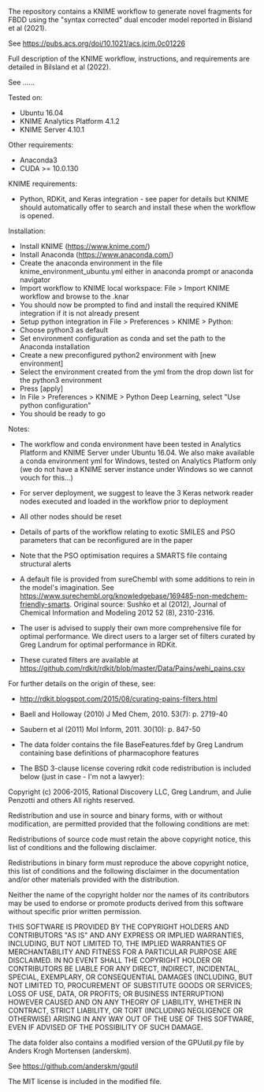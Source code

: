 The repository contains a KNIME workflow to generate novel fragments for FBDD using the "syntax corrected" dual encoder model reported in Bisland et al (2021).

See https://pubs.acs.org/doi/10.1021/acs.jcim.0c01226

Full description of the KNIME workflow, instructions, and requirements are detailed in Bilsland et al (2022).

See ......

Tested on:
- Ubuntu 16.04
- KNIME Analytics Platform 4.1.2
- KNIME Server 4.10.1

Other requirements:
- Anaconda3
- CUDA >= 10.0.130

KNIME requirements:
- Python, RDKit, and Keras integration - see paper for details but KNIME should automatically offer to search and install these when the workflow is opened.

Installation:
- Install KNIME (https://www.knime.com/)
- Install Anaconda (https://www.anaconda.com/)
- Create the anaconda environment in the file knime_environment_ubuntu.yml either in anaconda prompt or anaconda navigator
- Import workflow to KNIME local workspace: File > Import KNIME workflow and browse to the .knar
- You should now be prompted to find and install the required KNIME integration if it is not already present
- Setup python integration in File > Preferences > KNIME > Python:
- Choose python3 as default
- Set environment configuration as conda and set the path to the Anaconda installation
- Create a new preconfigured python2 environment with [new environment]
- Select the environment created from the yml from the drop down list for the python3 environment
- Press [apply]
- In File > Preferences > KNIME > Python Deep Learning, select "Use python configuration"
- You should be ready to go

Notes:
- The workflow and conda environment have been tested in Analytics Platform and KNIME Server under Ubuntu 16.04. We also make available a conda environment yml for Windows, tested on Analytics Platform only (we do not have a KNIME server instance under Windows so we cannot vouch for this...) 
- For server deployment, we suggest to leave the 3 Keras network reader nodes executed and loaded in the workflow prior to deployment
- All other nodes should be reset
- Details of parts of the workflow relating to exotic SMILES and PSO parameters that can be reconfigured are in the paper
- Note that the PSO optimisation requires a SMARTS file containg structural alerts

- A default file is provided from sureChembl with some additions to rein in the model's imagination.
See https://www.surechembl.org/knowledgebase/169485-non-medchem-friendly-smarts.
Original source: Sushko et al (2012), Journal of Chemical Information and Modeling 2012 52 (8), 2310-2316.

- The user is advised to supply their own more comprehensive file for optimal performance. We direct users to a larger set of filters curated by Greg Landrum for optimal performance in RDKit. 

- These curated filters are available at https://github.com/rdkit/rdkit/blob/master/Data/Pains/wehi_pains.csv

For further details on the origin of these, see:
- http://rdkit.blogspot.com/2015/08/curating-pains-filters.html
- Baell and Holloway (2010) J Med Chem, 2010. 53(7): p. 2719-40
- Saubern et al (2011) Mol Inform, 2011. 30(10): p. 847-50

- The data folder contains the file BaseFeatures.fdef by Greg Landrum containing base definitions of pharmacophore features
- The BSD 3-clause license covering rdkit code redistribution is included below (just in case - I'm not a lawyer):

Copyright (c) 2006-2015, Rational Discovery LLC, Greg Landrum, and Julie Penzotti and others All rights reserved.

Redistribution and use in source and binary forms, with or without modification, are permitted provided that the following conditions are met:

Redistributions of source code must retain the above copyright notice, this list of conditions and the following disclaimer.

Redistributions in binary form must reproduce the above copyright notice, this list of conditions and the following disclaimer in the documentation and/or other materials provided with the distribution.

Neither the name of the copyright holder nor the names of its contributors may be used to endorse or promote products derived from this software without specific prior written permission.

THIS SOFTWARE IS PROVIDED BY THE COPYRIGHT HOLDERS AND CONTRIBUTORS "AS IS" AND ANY EXPRESS OR IMPLIED WARRANTIES, INCLUDING, BUT NOT LIMITED TO, THE IMPLIED WARRANTIES OF MERCHANTABILITY AND FITNESS FOR A PARTICULAR PURPOSE ARE DISCLAIMED. IN NO EVENT SHALL THE COPYRIGHT HOLDER OR CONTRIBUTORS BE LIABLE FOR ANY DIRECT, INDIRECT, INCIDENTAL, SPECIAL, EXEMPLARY, OR CONSEQUENTIAL DAMAGES (INCLUDING, BUT NOT LIMITED TO, PROCUREMENT OF SUBSTITUTE GOODS OR SERVICES; LOSS OF USE, DATA, OR PROFITS; OR BUSINESS INTERRUPTION) HOWEVER CAUSED AND ON ANY THEORY OF LIABILITY, WHETHER IN CONTRACT, STRICT LIABILITY, OR TORT (INCLUDING NEGLIGENCE OR OTHERWISE) ARISING IN ANY WAY OUT OF THE USE OF THIS SOFTWARE, EVEN IF ADVISED OF THE POSSIBILITY OF SUCH DAMAGE.

The data folder also contains a modified version of the GPUutil.py file by Anders Krogh Mortensen (anderskm).

See https://github.com/anderskm/gputil

The MIT license is included in the modified file.
